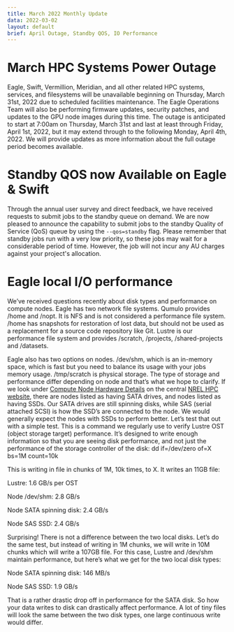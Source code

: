 ```yaml
---
title: March 2022 Monthly Update
data: 2022-03-02
layout: default
brief: April Outage, Standby QOS, IO Performance
---
```

# March HPC Systems Power Outage
Eagle, Swift, Vermillion, Meridian, and all other related HPC systems, services, and filesystems will be unavailable beginning on Thursday, March 31st, 2022 due to scheduled facilities maintenance. The Eagle Operations Team will also be performing firmware updates, security patches, and updates to the GPU node images during this time. The outage is anticipated to start at 7:00am on Thursday, March 31st and last at least through Friday, April 1st, 2022, but it may extend through to the following Monday, April 4th, 2022. We will provide updates as more information about the full outage period becomes available.

# Standby QOS now Available on Eagle & Swift
Through the annual user survey and direct feedback, we have received requests to submit jobs to the standby queue on demand. We are now pleased to announce the capability to submit jobs to the standby Quality of Service (QoS) queue by using the `--qos=standby` flag. Please remember that standby jobs run with a very low priority, so these jobs may wait for a considerable period of time. However, the job will not incur any AU charges against your project's allocation.

# Eagle local I/O performance
We’ve received questions recently about disk types and performance on compute nodes. Eagle has two network file systems. Qumulo provides /home and /nopt. It is NFS and is not considered a performance file system. /home has snapshots for restoration of lost data, but should not be used as a replacement for a source code repository like Git. Lustre is our performance file system and provides /scratch, /projects, /shared-projects and /datasets.

Eagle also has two options on nodes. /dev/shm, which is an in-memory space, which is fast but you need to balance its usage with your jobs memory usage. /tmp/scratch is physical storage. The type of storage and performance differ depending on node and that’s what we hope to clarify. If we look under [Compute Node Hardware Details](https://www.nrel.gov/hpc/eagle-system-configuration.html) on the central [NREL HPC website](https://hpc.nrel.gov), there are nodes listed as having SATA drives, and nodes listed as having SSDs. Our SATA drives are still spinning disks, while SAS (serial attached SCSI) is how the SSD’s are connected to the node. We would generally expect the nodes with SSDs to perform better. Let’s test that out with a simple test. This is a command we regularly use to verify Lustre OST (object storage target) performance. It’s designed to write enough information so that you are seeing disk performance, and not just the performance of the storage controller of the disk: dd if=/dev/zero of=X bs=1M count=10k

This is writing in file in chunks of 1M, 10k times, to X. It writes an 11GB file:

Lustre: 1.6 GB/s per OST

Node /dev/shm: 2.8 GB/s

Node SATA spinning disk: 2.4 GB/s

Node SAS SSD: 2.4 GB/s

Surprising! There is not a difference between the two local disks. Let’s do the same test, but instead of writing in 1M chunks, we will write in 10M chunks which will write a 107GB file. For this case, Lustre and /dev/shm maintain performance, but here’s what we get for the two local disk types:

Node SATA spinning disk: 146 MB/s

Node SAS SSD: 1.9 GB/s

That is a rather drastic drop off in performance for the SATA disk. So how your data writes to disk can drastically affect performance. A lot of tiny files will look the same between the two disk types, one large continuous write would differ.


